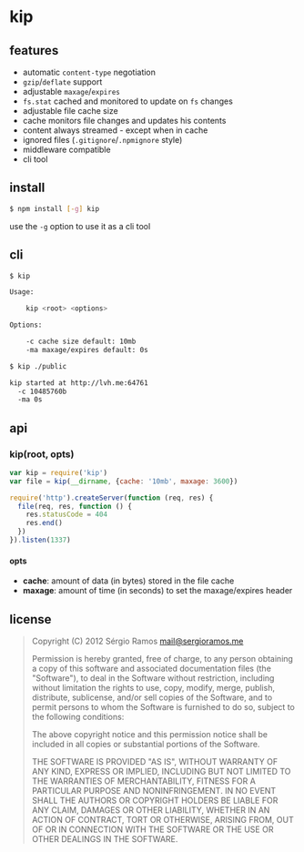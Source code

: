 # kip

## features

 * automatic `content-type` negotiation
 * `gzip`/`deflate` support
 * adjustable `maxage`/`expires`
 * `fs.stat` cached and monitored to update on `fs` changes
 * adjustable file cache size
 * cache monitors file changes and updates his contents
 * content always streamed - except when in cache
 * ignored files (`.gitignore`/`.npmignore` style)
 * middleware compatible
 * cli tool
 
## install
 
```bash
$ npm install [-g] kip
```

use the `-g` option to use it as a cli tool

## cli

```bash
$ kip
```

```bash
Usage:

    kip <root> <options>

Options:

    -c cache size default: 10mb
    -ma maxage/expires default: 0s
```

```bash
$ kip ./public
```
```bash
kip started at http://lvh.me:64761
  -c 10485760b
  -ma 0s
```

## api

### kip(root, opts)

```js
var kip = require('kip')
var file = kip(__dirname, {cache: '10mb', maxage: 3600})

require('http').createServer(function (req, res) {
  file(req, res, function () {
    res.statusCode = 404
    res.end()
  })
}).listen(1337)
```

#### opts
 * **cache**: amount of data (in bytes) stored in the file cache
 * **maxage**: amount of time (in seconds) to set the maxage/expires header

## license
> Copyright (C) 2012 Sérgio Ramos <mail@sergioramos.me>
>
> Permission is hereby granted, free of charge, to any person obtaining a copy of this software and associated documentation files (the "Software"), to deal in the Software without restriction, including without limitation the rights to use, copy, modify, merge, publish, distribute, sublicense, and/or sell copies of the Software, and to permit persons to whom the Software is furnished to do so, subject to the following conditions:
>
> The above copyright notice and this permission notice shall be included in all copies or substantial portions of the Software.
>
> THE SOFTWARE IS PROVIDED "AS IS", WITHOUT WARRANTY OF ANY KIND, EXPRESS OR IMPLIED, INCLUDING BUT NOT LIMITED TO THE WARRANTIES OF MERCHANTABILITY, FITNESS FOR A PARTICULAR PURPOSE AND NONINFRINGEMENT. IN NO EVENT SHALL THE AUTHORS OR COPYRIGHT HOLDERS BE LIABLE FOR ANY CLAIM, DAMAGES OR OTHER LIABILITY, WHETHER IN AN ACTION OF CONTRACT, TORT OR OTHERWISE, ARISING FROM, OUT OF OR IN CONNECTION WITH THE SOFTWARE OR THE USE OR OTHER DEALINGS IN THE SOFTWARE.